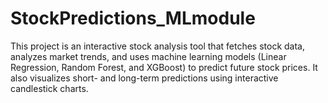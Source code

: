 # StockPredictions_MLmodule
This project is an interactive stock analysis tool that fetches stock data, analyzes market trends, and uses machine learning models (Linear Regression, Random Forest, and XGBoost) to predict future stock prices. It also visualizes short- and long-term predictions using interactive candlestick charts.

